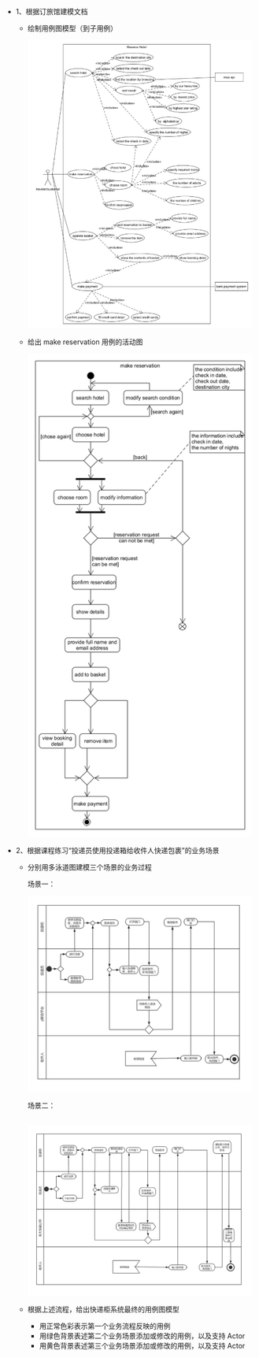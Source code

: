 - 1、根据订旅馆建模文档
  - 绘制用例图模型（到子用例）
  
    ![用例图](image/usercase-diagram.png)
  
  - 给出 make reservation 用例的活动图
  
    ![活动图](image/activity-diagram.png)
- 2、根据课程练习“投递员使用投递箱给收件人快递包裹”的业务场景
  - 分别用多泳道图建模三个场景的业务过程
  
    场景一：
  
    ![多泳道图](image/swim1.png)
  
    场景二：
  
    ​	![多泳道图](image/swim2.png)
  
  - 根据上述流程，给出快递柜系统最终的用例图模型
    - 用正常色彩表示第一个业务流程反映的用例
    - 用绿色背景表述第二个业务场景添加或修改的用例，以及支持 Actor
    - 用黄色背景表述第三个业务场景添加或修改的用例，以及支持 Actor